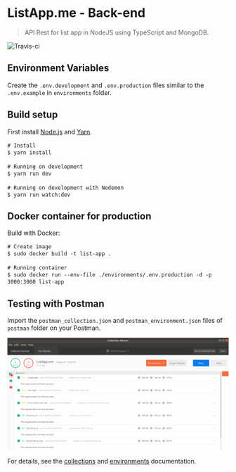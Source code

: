 # ListApp.me - Back-end

> API Rest for list app in NodeJS using TypeScript and MongoDB.

![Travis-ci](https://travis-ci.org/washingtonbr/ListApp.svg?branch=master)

## Environment Variables
Create the `.env.development` and `.env.production` files similar to the `.env.example` in `environments` folder.

## Build setup
First install [Node.js](https://nodejs.org/) and [Yarn](https://yarnpkg.com/).
```
# Install
$ yarn install

# Running on development
$ yarn run dev

# Running on development with Nodemon
$ yarn run watch:dev
```

## Docker container for production
Build with Docker:
```
# Create image
$ sudo docker build -t list-app .

# Running container
$ sudo docker run --env-file ./environments/.env.production -d -p 3000:3000 list-app
```

## Testing with Postman
Import the `postman_collection.json` and `postman_environment.json` files of `postman` folder on your Postman.

![Postman](postman/collection_runner.png)

For details, see the [collections](https://www.getpostman.com/docs/v6/postman/collections/intro_to_collections) and [environments](https://www.getpostman.com/docs/v6/postman/environments_and_globals/intro_to_environments_and_globals) documentation.
